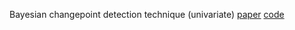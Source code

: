 Bayesian changepoint detection technique (univariate)
[paper](https://arxiv.org/abs/0710.3742)
[code](https://github.com/hildensia/bayesian_changepoint_detection)
